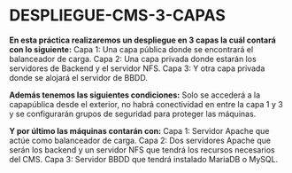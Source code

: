 # DESPLIEGUE-CMS-3-CAPAS

<b>En esta práctica realizaremos un despliegue en 3 capas la cuál contará con lo siguiente:</b>
Capa 1: Una capa pública donde se encontrará el balanceador de carga.
Capa 2: Una capa privada donde estarán los servidores de Backend y el  servidor NFS.
Capa 3: Y otra capa privada donde se alojará el servidor de BBDD.

<b>Además tenemos las siguientes condiciones:</b>
Solo se accederá a la capapública desde el exterior, no habrá conectividad en entre la capa 1 y 3 y se configurarán grupos de seguridad para proteger las máquinas.


<b>Y por último las máquinas contarán con:</b>
Capa 1: Servidor Apache que actúe como balanceador de carga.
Capa 2: Dos servidores Apache que serán los backend y un servidor NFS que tendrá los recursos necesarios del CMS.
Capa 3: Servidor BBDD que tendrá instalado MariaDB o MySQL.

